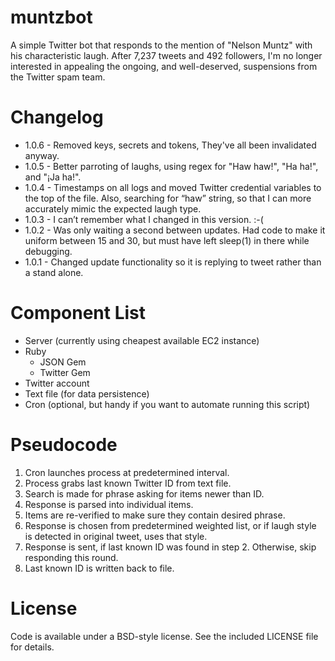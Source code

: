 muntzbot
========

A simple Twitter bot that responds to the mention of "Nelson Muntz" with his characteristic laugh. After 7,237 tweets and 492 followers, I'm no longer interested in appealing the ongoing, and well-deserved, suspensions from the Twitter spam team.

Changelog
=========

+ 1.0.6 - Removed keys, secrets and tokens, They've all been invalidated anyway.
+ 1.0.5 - Better parroting of laughs, using regex for "Haw haw!", "Ha ha!", and "¡Ja ha!".
+ 1.0.4 - Timestamps on all logs and moved Twitter credential variables to the top of the file. Also, searching for “haw” string, so that I can more accurately mimic the expected laugh type.
+ 1.0.3 - I can’t remember what I changed in this version. :-(
+ 1.0.2 - Was only waiting a second between updates. Had code to make it uniform between 15 and 30, but must have left sleep(1) in there while debugging.
+ 1.0.1 - Changed update functionality so it is replying to tweet rather than a stand alone.

Component List
==============

+ Server (currently using cheapest available EC2 instance)
+ Ruby
	+ JSON Gem
	+ Twitter Gem
+ Twitter account
+ Text file (for data persistence)
+ Cron (optional, but handy if you want to automate running this script)

Pseudocode 
==========

1. Cron launches process at predetermined interval.
2. Process grabs last known Twitter ID from text file.
3. Search is made for phrase asking for items newer than ID.
4. Response is parsed into individual items.
5. Items are re-verified to make sure they contain desired phrase.
6. Response is chosen from predetermined weighted list, or if laugh style is detected in original tweet, uses that style.
7. Response is sent, if last known ID was found in step 2. Otherwise, skip responding this round.
8. Last known ID is written back to file.

License
=======

Code is available under a BSD-style license. See the included LICENSE file for details.

